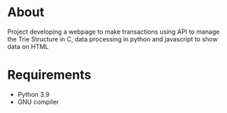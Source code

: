 # About
Project developing a webpage to make transactions using API to manage the Trie Structure in C, data processing in python and javascript to show data on HTML

# Requirements
- Python 3.9
- GNU compiler